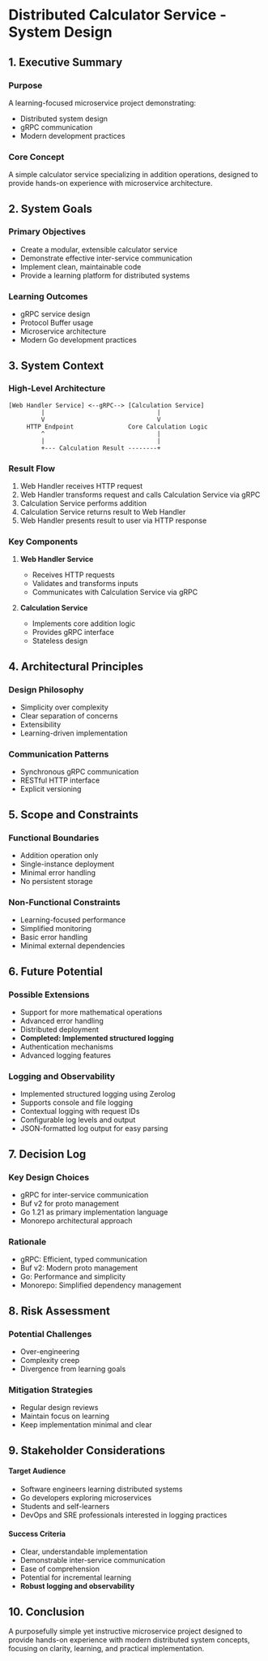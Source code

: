 # Distributed Calculator Service - System Design

## 1. Executive Summary

### Purpose
A learning-focused microservice project demonstrating:
- Distributed system design
- gRPC communication
- Modern development practices

### Core Concept
A simple calculator service specializing in addition operations, designed to provide hands-on experience with microservice architecture.

## 2. System Goals

### Primary Objectives
- Create a modular, extensible calculator service
- Demonstrate effective inter-service communication
- Implement clean, maintainable code
- Provide a learning platform for distributed systems

### Learning Outcomes
- gRPC service design
- Protocol Buffer usage
- Microservice architecture
- Modern Go development practices

## 3. System Context

### High-Level Architecture
```
[Web Handler Service] <--gRPC--> [Calculation Service]
         |                               |
         V                               V
     HTTP Endpoint               Core Calculation Logic
         ^                               |
         |                               |
         +--- Calculation Result --------+
```

### Result Flow
1. Web Handler receives HTTP request
2. Web Handler transforms request and calls Calculation Service via gRPC
3. Calculation Service performs addition
4. Calculation Service returns result to Web Handler
5. Web Handler presents result to user via HTTP response

### Key Components
1. **Web Handler Service**
   - Receives HTTP requests
   - Validates and transforms inputs
   - Communicates with Calculation Service via gRPC

2. **Calculation Service**
   - Implements core addition logic
   - Provides gRPC interface
   - Stateless design

## 4. Architectural Principles

### Design Philosophy
- Simplicity over complexity
- Clear separation of concerns
- Extensibility
- Learning-driven implementation

### Communication Patterns
- Synchronous gRPC communication
- RESTful HTTP interface
- Explicit versioning

## 5. Scope and Constraints

### Functional Boundaries
- Addition operation only
- Single-instance deployment
- Minimal error handling
- No persistent storage

### Non-Functional Constraints
- Learning-focused performance
- Simplified monitoring
- Basic error handling
- Minimal external dependencies

## 6. Future Potential

### Possible Extensions
- Support for more mathematical operations
- Advanced error handling
- Distributed deployment
- **Completed: Implemented structured logging**
- Authentication mechanisms
- Advanced logging features

### Logging and Observability
- Implemented structured logging using Zerolog
- Supports console and file logging
- Contextual logging with request IDs
- Configurable log levels and output
- JSON-formatted log output for easy parsing

## 7. Decision Log

### Key Design Choices
- gRPC for inter-service communication
- Buf v2 for proto management
- Go 1.21 as primary implementation language
- Monorepo architectural approach

### Rationale
- gRPC: Efficient, typed communication
- Buf v2: Modern proto management
- Go: Performance and simplicity
- Monorepo: Simplified dependency management

## 8. Risk Assessment

### Potential Challenges
- Over-engineering
- Complexity creep
- Divergence from learning goals

### Mitigation Strategies
- Regular design reviews
- Maintain focus on learning
- Keep implementation minimal and clear

## 9. Stakeholder Considerations

#### Target Audience
- Software engineers learning distributed systems
- Go developers exploring microservices
- Students and self-learners
- DevOps and SRE professionals interested in logging practices

#### Success Criteria
- Clear, understandable implementation
- Demonstrable inter-service communication
- Ease of comprehension
- Potential for incremental learning
- **Robust logging and observability**

## 10. Conclusion

A purposefully simple yet instructive microservice project designed to provide hands-on experience with modern distributed system concepts, focusing on clarity, learning, and practical implementation.

